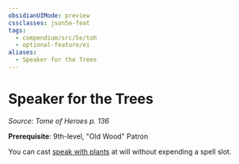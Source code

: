 ```yaml
---
obsidianUIMode: preview
cssclasses: json5e-feat
tags:
  - compendium/src/5e/toh
  - optional-feature/ei
aliases:
  - Speaker for the Trees
---
```

# Speaker for the Trees
*Source: Tome of Heroes p. 136*  

**Prerequisite**: 9th-level, "Old Wood" Patron

You can cast [speak with plants](2-Mechanics/CLI/spells/speak-with-plants.md) at will without expending a spell slot.